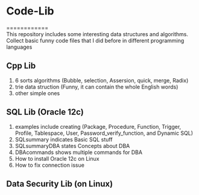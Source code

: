 # Code-Lib
============  
This repository includes some interesting data structures and algorithms.
Collect basic funny code files that I did before in different programming languages

Cpp Lib
-------
1. 6 sorts algorithms (Bubble, selection, Assersion, quick, merge, Radix)
2. trie data struction (Funny, it can contain the whole English words)
3. other simple ones

SQL Lib (Oracle 12c)
--------------------
1. examples include creating (Package, Procedure, Function, Trigger, Profile, Tablespace,
                              User, Password_verify_function, and Dynamic SQL)
2. SQLsummary indicates Basic SQL stuff
3. SQLsummaryDBA states Concepts about DBA
4. DBAcommands shows multiple commands for DBA
5. How to install Oracle 12c on Linux
6. How to fix connection issue

Data Security Lib (on Linux)
----------------------------
